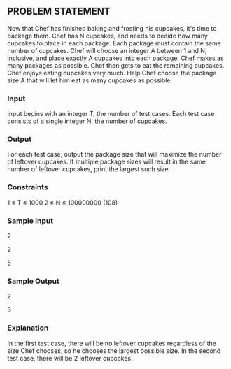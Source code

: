 ## PROBLEM STATEMENT 

Now that Chef has finished baking and frosting his cupcakes, it's time to package them. Chef has N cupcakes, 
and needs to decide how many cupcakes to place in each package. Each package must contain the same number of cupcakes. 
Chef will choose an integer A between 1 and N, inclusive, and place exactly A cupcakes into each package.
Chef makes as many packages as possible. Chef then gets to eat the remaining cupcakes. Chef enjoys eating cupcakes very much.
Help Chef choose the package size A that will let him eat as many cupcakes as possible.

### Input

Input begins with an integer T, the number of test cases. Each test case consists of a single integer N, the number of cupcakes.

### Output

For each test case, output the package size that will maximize the number of leftover cupcakes.
If multiple package sizes will result in the same number of leftover cupcakes, print the largest such size.

### Constraints

1 ≤ T ≤ 1000
2 ≤ N ≤ 100000000 (108)

### Sample Input

2

2

5

### Sample Output

2

3

### Explanation
In the first test case, there will be no leftover cupcakes regardless of the size Chef chooses, so he chooses the largest possible size.
In the second test case, there will be 2 leftover cupcakes.
